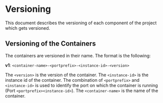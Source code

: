 # Versioning

This document describes the versioning of each component of the project which gets versioned.

## Versioning of the Containers

The containers are versioned in their name. The format is the following:

**v1**: `<container-name>-<portprefix>-<instance-id>-<version>`

The `<version>` is the version of the container. The `<instance-id>` is the instance id of the container. The combination of `<portprefix>` and `<instance-id>` is used to identify the port on which the container is running (Port `<portprefix><instance-id>`). The `<container-name>` is the name of the container.
